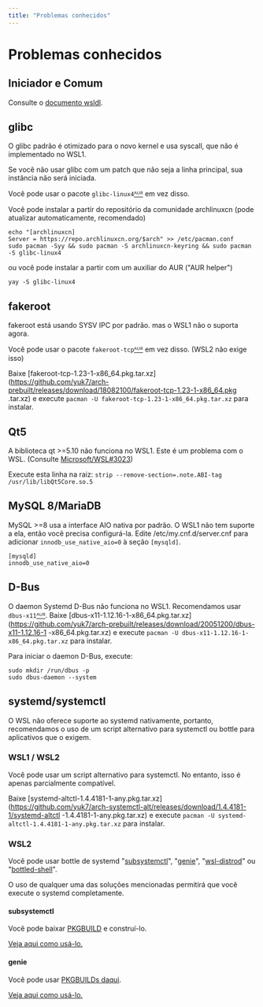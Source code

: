 ```yaml
---
title: "Problemas conhecidos"
---
```

# Problemas conhecidos

## Iniciador e Comum
Consulte o [documento wsldl](https://git.io/wsldl-doc).

## glibc
O glibc padrão é otimizado para o novo kernel e usa syscall, que não é implementado no WSL1.

Se você não usar glibc com um patch que não seja a linha principal, sua instância não será iniciada.

Você pode usar o pacote `glibc-linux4`[ᴬᵁᴿ](https://aur.archlinux.org/packages/glibc-linux4) em vez disso.

Você pode instalar a partir do repositório da comunidade archlinuxcn (pode atualizar automaticamente, recomendado)
```
echo "[archlinuxcn]
Server = https://repo.archlinuxcn.org/$arch" >> /etc/pacman.conf
sudo pacman -Syy && sudo pacman -S archlinuxcn-keyring && sudo pacman -S glibc-linux4
```
ou você pode instalar a partir com um auxiliar do AUR ("AUR helper")
```
yay -S glibc-linux4
```

## fakeroot
fakeroot está usando SYSV IPC por padrão.
mas o WSL1 não o suporta agora.

Você pode usar o pacote `fakeroot-tcp`[ᴬᵁᴿ](https://aur.archlinux.org/packages/fakeroot-tcp/) em vez disso. (WSL2 não exige isso)

Baixe [fakeroot-tcp-1.23-1-x86_64.pkg.tar.xz](https://github.com/yuk7/arch-prebuilt/releases/download/18082100/fakeroot-tcp-1.23-1-x86_64.pkg .tar.xz) e execute ```pacman -U fakeroot-tcp-1.23-1-x86_64.pkg.tar.xz``` para instalar.

## Qt5
A biblioteca qt >=5.10 não funciona no WSL1. Este é um problema com o WSL. (Consulte [Microsoft/WSL#3023](https://github.com/Microsoft/WSL/issues/3023))

Execute esta linha na raiz:
```strip --remove-section=.note.ABI-tag /usr/lib/libQt5Core.so.5```

## MySQL 8/MariaDB
MySQL >=8 usa a interface AIO nativa por padrão. O WSL1 não tem suporte a ela, então você precisa configurá-la.
Edite /etc/my.cnf.d/server.cnf para adicionar `innodb_use_native_aio=0` à seção `[mysqld]`.
```
[mysqld]
innodb_use_native_aio=0
```

## D-Bus
O daemon Systemd D-Bus não funciona no WSL1.
Recomendamos usar `dbus-x11`[ᴬᵁᴿ](https://aur.archlinux.org/packages/dbus-x11/).
Baixe [dbus-x11-1.12.16-1-x86_64.pkg.tar.xz](https://github.com/yuk7/arch-prebuilt/releases/download/20051200/dbus-x11-1.12.16-1 -x86_64.pkg.tar.xz) e execute ```pacman -U dbus-x11-1.12.16-1-x86_64.pkg.tar.xz``` para instalar.

Para iniciar o daemon D-Bus, execute:
```
sudo mkdir /run/dbus -p
sudo dbus-daemon --system
```

## systemd/systemctl
O WSL não oferece suporte ao systemd nativamente, portanto, recomendamos o uso de um script alternativo para systemctl ou bottle para aplicativos que o exigem.

### WSL1 / WSL2
Você pode usar um script alternativo para systemctl.
No entanto, isso é apenas parcialmente compatível.

Baixe [systemd-altctl-1.4.4181-1-any.pkg.tar.xz](https://github.com/yuk7/arch-systemctl-alt/releases/download/1.4.4181-1/systemd-altctl -1.4.4181-1-any.pkg.tar.xz) e execute ```pacman -U systemd-altctl-1.4.4181-1-any.pkg.tar.xz``` para instalar.

### WSL2
Você pode usar bottle de systemd  "[subsystemctl](https://github.com/sorah/subsystemctl)", "[genie](https://github.com/arkane-systems/genie)", "[wsl-distrod](https://github.com/nullpo-head/wsl-distrod)" ou "[bottled-shell](https://github.com/lungothrin/bottled-shell)".

O uso de qualquer uma das soluções mencionadas permitirá que você execute o systemd completamente.

#### subsystemctl
Você pode baixar [PKGBUILD](https://raw.githubusercontent.com/sorah/arch.sorah.jp/master/aur-sorah/PKGBUILDs/subsystemctl/PKGBUILD) e construí-lo.

[Veja aqui como usá-lo.](https://github.com/sorah/subsystemctl#usage)

#### genie
Você pode usar [PKGBUILDs daqui](https://gist.github.com/arlllk/7001c521de601f01735af5ca440f03ae).

[Veja aqui como usá-lo.](https://github.com/arkane-systems/genie#usage)